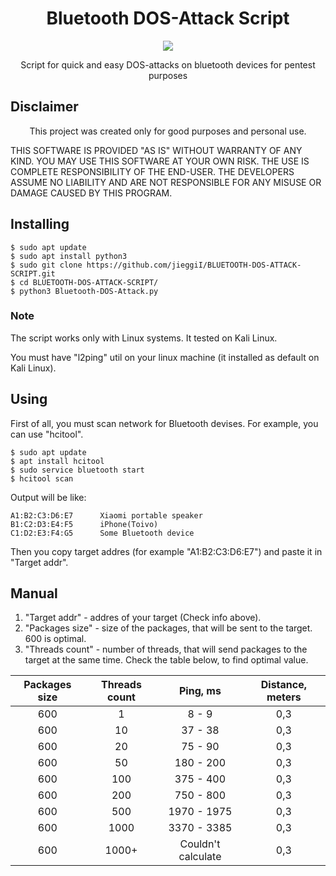 <h1 align="center">Bluetooth DOS-Attack Script</h1>
<p align="center">
  <a href="https://python.org">
    <img src="https://img.shields.io/pypi/pyversions/Django.svg">
  </a>
</p>
<p align="center">Script for quick and easy DOS-attacks on bluetooth devices for pentest purposes</p>

## Disclaimer
<p align="center">This project was created only for good purposes and personal use.</p>

THIS SOFTWARE IS PROVIDED "AS IS" WITHOUT WARRANTY OF ANY KIND. YOU MAY USE THIS SOFTWARE AT YOUR OWN RISK. THE USE IS COMPLETE RESPONSIBILITY OF THE END-USER. THE DEVELOPERS ASSUME NO LIABILITY AND ARE NOT RESPONSIBLE FOR ANY MISUSE OR DAMAGE CAUSED BY THIS PROGRAM.
## Installing

```
$ sudo apt update
$ sudo apt install python3
$ sudo git clone https://github.com/jieggiI/BLUETOOTH-DOS-ATTACK-SCRIPT.git
$ cd BLUETOOTH-DOS-ATTACK-SCRIPT/
$ python3 Bluetooth-DOS-Attack.py
```
### Note
<p>The script works only with Linux systems. It tested on Kali Linux.</p>
<p>You must have "l2ping" util on your linux machine (it installed as default on Kali Linux).</p>

## Using
<p>First of all, you must scan network for Bluetooth devises. For example, you can use "hcitool".</p>

```
$ sudo apt update
$ apt install hcitool
$ sudo service bluetooth start
$ hcitool scan
```
<p>Output will be like:</p>

```
A1:B2:C3:D6:E7      Xiaomi portable speaker
B1:C2:D3:E4:F5      iPhone(Toivo)
C1:D2:E3:F4:G5      Some Bluetooth device
```
<p>Then you copy target addres (for example "A1:B2:C3:D6:E7") and paste it in "Target addr".</p>

## Manual

1. "Target addr" - addres of your target (Check info above).
2. "Packages size" - size of the packages, that will be sent to the target. 600 is optimal.
3. "Threads count" - number of threads, that will send packages to the target at the same time. Check the table below, to find optimal value.

|  Packages size | Threads count| Ping, ms  | Distance, meters |
|:--------------:|:-----: |:----------:|:---------------------:|
|  600           | 1       | 8 - 9      |0,3|
|  600           | 10      | 37 - 38    |0,3|
|  600           | 20      | 75 - 90    |0,3|
|  600           | 50      | 180 - 200  |0,3|
|  600           | 100     | 375 - 400  |0,3|
|  600           | 200     | 750 - 800  |0,3|
|  600           | 500     | 1970 - 1975 |0,3|
|  600           | 1000    | 3370 - 3385 |0,3|
|  600           | 1000+   | Couldn't calculate  |0,3|
